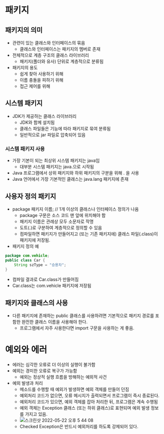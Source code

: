 # 패키지

## 패키지의 의미

- 관련이 있는 클래스와 인터페이스의 묶음
    - 클래스와 인터페이스는 패키지의 멤버로 존재
- 전체적으로 계층 구조의 클래스 라이브러리
    - 패키지(폴더와 유사) 단위로 계층적으로 분류됨
- 패키지의 용도
    - 쉽게 찾아 사용하기 위해
    - 이름 충돌을 피하기 위해
    - 접근 제어를 위해

## 시스템 패키지

- JDK가 제공하는 클래스 라이브러리
    - JDK와 함께 설치됨
    - 클래스 파일들은 기능에 따라 패키지로 묶여 분류됨
    - 일반적으로 jar 파일로 압축되어 있음

### 시스템 패키지 사용

- 가장 기본이 되는 최상위 시스템 패키지는 java임
    - 대부분 시스템 패키지는 java.으로 시작됨
- Java 프로그램에서 상위 패키지와 하위 패키지의 구분을 위해 . 을 사용
- Java 언어에서 가장 기본적인 클래스는 java.lang 패키지에 존재

## 사용자 정의 패키지

- package 패키지 이름; // 1개 이상의 클래스나 인터페이스 정의가 나옴
    - package 구문은 소스 코드 맨 앞에 위치해야 함
    - 패키지 이름은 관례상 모두 소문자로 작명
    - 도트(.)로 구분하여 계층적으로 정의할 수 있음
    - 컴파일하면 패키지가 만들어지고 (또는 기존 패키지에) 클래스 파일(.class)이 패키지에 저장됨.
- 패키지 정의 예

```java
package com.vehicle;
public class Car {
	String szType = "승용차";
}
```

- 컴파일 결과로 Car.class가 만들어짐
- Car.class는 com.vehicle 패키지에 저장됨

## 패키지와 클래스의 사용

- 다른 패키지에 존재하는 public 클래스를 사용하려면 기본적으로 패키지 경로를 포함한 완전한 클래스 이름을 사용해야 한다.
    - 프로그램에서 자주 사용한다면 import 구문을 사용하는 게 좋음.

# 예외와 에러

- 에러는 심각한 오류로 더 이상의 실행이 불가함
- 예외는 경미한 오류로 복구가 가능함
    - 예외는 정상적 실행 흐름을 방해하는 예외적 사건
- 예외 발생과 처리
    - 메소드를 수행할 때 예외가 발생하면 예외 객체를 만들어 던짐
    - 예외처리 코드가 없으면, 오류 메시지가 출력되면서 프로그램이 즉시 종료된다.
    - 예외처리 코드가 있으면, 예외 객체를 잡아 처리한 뒤, 프로그램은 계속 수행됨
    - 예외 객체는 Exception 클래스 (또는 하위 클래스)로 표현되며 예외 발생 정보를 가지고 있음.
    - ![스크린샷 2022-05-22 오후 5 44 08](https://user-images.githubusercontent.com/43905552/169686438-91f04f66-5403-49b4-8e4c-2c43f19a40fa.png)
    - Checked Exception은 반드시 예외처리를 하도록 강제되어 있다. 

